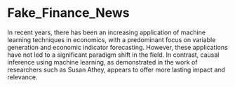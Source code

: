 # Fake_Finance_News
In recent years, there has been an increasing application of machine learning techniques in economics, with a predominant focus on variable generation and economic indicator forecasting. However, these applications have not led to a significant paradigm shift in the field. In contrast, causal inference using machine learning, as demonstrated in the work of researchers such as Susan Athey, appears to offer more lasting impact and relevance. 

